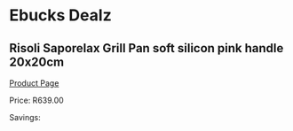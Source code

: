 
# Ebucks Dealz
## Risoli Saporelax Grill Pan soft silicon pink handle 20x20cm
[Product Page](https://www.ebucks.com/web/shop/productSelected.do?prodId=1162568649&catId=1157659933)

Price: R639.00

Savings: 


	